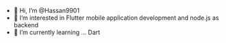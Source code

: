 - 👋 Hi, I’m @Hassan9901
- 👀 I’m interested in Flutter mobile application development and node.js as backend
- 🌱 I’m currently learning ... Dart


<!---
Hassan9901/Hassan9901 is a ✨ special ✨ repository because its `README.md` (this file) appears on your GitHub profile.
You can click the Preview link to take a look at your changes.
--->
